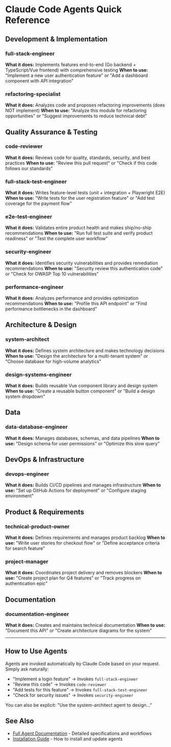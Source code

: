 # Claude Code Agents Quick Reference

## Development & Implementation

### full-stack-engineer
**What it does:** Implements features end-to-end (Go backend + TypeScript/Vue frontend) with comprehensive testing
**When to use:** "Implement a new user authentication feature" or "Add a dashboard component with API integration"

### refactoring-specialist
**What it does:** Analyzes code and proposes refactoring improvements (does NOT implement)
**When to use:** "Analyze this module for refactoring opportunities" or "Suggest improvements to reduce technical debt"

## Quality Assurance & Testing

### code-reviewer
**What it does:** Reviews code for quality, standards, security, and best practices
**When to use:** "Review this pull request" or "Check if this code follows our standards"

### full-stack-test-engineer
**What it does:** Writes feature-level tests (unit + integration + Playwright E2E)
**When to use:** "Write tests for the user registration feature" or "Add test coverage for the payment flow"

### e2e-test-engineer
**What it does:** Validates entire product health and makes ship/no-ship recommendations
**When to use:** "Run full test suite and verify product readiness" or "Test the complete user workflow"

### security-engineer
**What it does:** Identifies security vulnerabilities and provides remediation recommendations
**When to use:** "Security review this authentication code" or "Check for OWASP Top 10 vulnerabilities"

### performance-engineer
**What it does:** Analyzes performance and provides optimization recommendations
**When to use:** "Profile this API endpoint" or "Find performance bottlenecks in the dashboard"

## Architecture & Design

### system-architect
**What it does:** Defines system architecture and makes technology decisions
**When to use:** "Design the architecture for a multi-tenant system" or "Choose database for high-volume analytics"

### design-systems-engineer
**What it does:** Builds reusable Vue component library and design system
**When to use:** "Create a reusable button component" or "Build a design system dropdown"

## Data

### data-database-engineer
**What it does:** Manages databases, schemas, and data pipelines
**When to use:** "Design schema for user permissions" or "Optimize this slow query"

## DevOps & Infrastructure

### devops-engineer
**What it does:** Builds CI/CD pipelines and manages infrastructure
**When to use:** "Set up GitHub Actions for deployment" or "Configure staging environment"

## Product & Requirements

### technical-product-owner
**What it does:** Defines requirements and manages product backlog
**When to use:** "Write user stories for checkout flow" or "Define acceptance criteria for search feature"

### project-manager
**What it does:** Coordinates project delivery and removes blockers
**When to use:** "Create project plan for Q4 features" or "Track progress on authentication epic"

## Documentation

### documentation-engineer
**What it does:** Creates and maintains technical documentation
**When to use:** "Document this API" or "Create architecture diagrams for the system"

---

## How to Use Agents

Agents are invoked automatically by Claude Code based on your request. Simply ask naturally:

- "Implement a login feature" → Invokes `full-stack-engineer`
- "Review this code" → Invokes `code-reviewer`
- "Add tests for this feature" → Invokes `full-stack-test-engineer`
- "Check for security issues" → Invokes `security-engineer`

You can also be explicit: "Use the system-architect agent to design..."

## See Also

- [Full Agent Documentation](README.md) - Detailed specifications and workflows
- [Installation Guide](README.md#installation) - How to install and update agents
